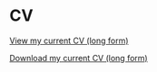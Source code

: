 # CV
[View my current CV (long form)](https://github.com/dvalters/self/blob/master/CV/D_Valters_current_CV.pdf)

[Download my current CV (long form)](https://github.com/dvalters/self/raw/master/CV/D_Valters_current_CV.pdf)
